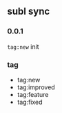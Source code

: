 ## subl sync


### 0.0.1
`tag:new` init




### tag

- tag:new
- tag:improved
- tag:feature
- tag:fixed
